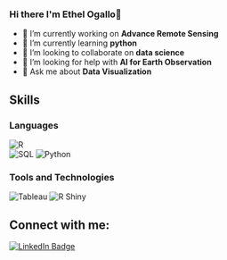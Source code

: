 ### Hi there I'm Ethel Ogallo👋


- 🔭 I’m currently working on **Advance Remote Sensing**
- 🌱 I’m currently learning  **python**
- 👯 I’m looking to collaborate on **data science**
- 🤔 I’m looking for help with **AI for Earth Observation**
- 💬 Ask me about **Data Visualization**


## Skills

### Languages
![R](https://img.shields.io/badge/R-276DC3?style=for-the-badge&logo=r&logoColor=white)  
![SQL](https://img.shields.io/badge/SQL-FF5733?style=for-the-badge&logo=sql&logoColor=white)
![Python](https://img.shields.io/badge/Python-3776AB?style=for-the-badge&logo=python&logoColor=white)

### Tools and Technologies
![Tableau](https://img.shields.io/badge/Tableau-E97627?style=for-the-badge&logo=tableau&logoColor=white)
![R Shiny](https://img.shields.io/badge/R_Shiny-006400?style=for-the-badge&logo=R&logoColor=white)



## Connect with me:
<div id="badges">
  <a href=https://www.linkedin.com/in/ethel-ogallo-8bb08893/)>
    <img src="https://img.shields.io/badge/LinkedIn-blue?style=for-the-badge&logo=linkedin&logoColor=white" alt="LinkedIn Badge"/>

<!--
**Ethel-Ogallo/Ethel-Ogallo** is a ✨ _special_ ✨ repository because its `README.md` (this file) appears on your GitHub profile.

Here are some ideas to get you started:

- 🔭 I’m currently working on ...
- 🌱 I’m currently learning ...
- 👯 I’m looking to collaborate on ...
- 🤔 I’m looking for help with ...
- 💬 Ask me about ...
- 📫 How to reach me: ...
- 😄 Pronouns: ...
- ⚡ Fun fact: ...
-->
